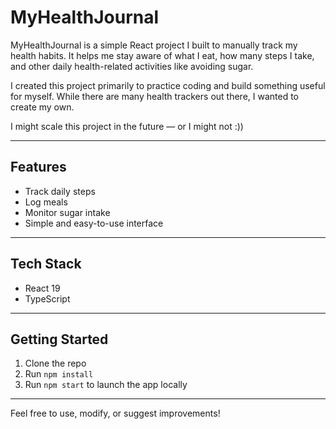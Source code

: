 # MyHealthJournal

MyHealthJournal is a simple React project I built to manually track my health habits. It helps me stay aware of what I eat, how many steps I take, and other daily health-related activities like avoiding sugar.

I created this project primarily to practice coding and build something useful for myself. While there are many health trackers out there, I wanted to create my own.

I might scale this project in the future — or I might not :))

---

## Features

- Track daily steps
- Log meals
- Monitor sugar intake
- Simple and easy-to-use interface

---

## Tech Stack

- React 19
- TypeScript

---

## Getting Started

1. Clone the repo
2. Run `npm install`
3. Run `npm start` to launch the app locally

---

Feel free to use, modify, or suggest improvements!
